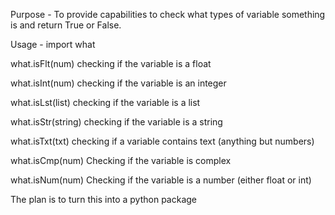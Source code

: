 Purpose - To provide capabilities to check what types of variable something is and return True or False.




Usage - import what

what.isFlt(num)         checking if the variable is a float

what.isInt(num)         checking if the variable is an integer

what.isLst(list)        checking if the variable is a list

what.isStr(string)      checking if the variable is a string

what.isTxt(txt)         checking if a variable contains text (anything but numbers)

what.isCmp(num)         Checking if the variable is complex

what.isNum(num)         Checking if the variable is a number (either float or int)



The plan is to turn this into a python package